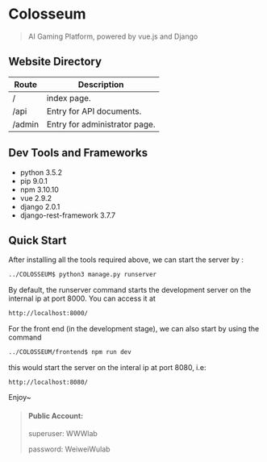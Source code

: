 # Colosseum

> AI Gaming Platform, powered by vue.js and Django

## Website Directory

| Route  | Description                   |
| ------ | ----------------------------- |
| /      | index page.                   |
| /api   | Entry for API documents.      |
| /admin | Entry for administrator page. |

## Dev Tools and Frameworks

- python 3.5.2
- pip 9.0.1
- npm 3.10.10
- vue 2.9.2
- django 2.0.1
- django-rest-framework 3.7.7

## Quick Start

After installing all the tools required above, we can start the server by :

```bash
../COLOSSEUM$ python3 manage.py runserver 
```

By default, the runserver command starts the development server on the internal ip at port 8000. You can access it at

```bash
http://localhost:8000/
```

For the front end (in the development stage), we can also start by using the command

```bash
../COLOSSEUM/frontend$ npm run dev
```

this would start the server on the interal ip at port 8080, i.e:

```
http://localhost:8080/
```

Enjoy~



> #### Public Account:
>
> superuser: WWWlab
>
> password: WeiweiWulab
